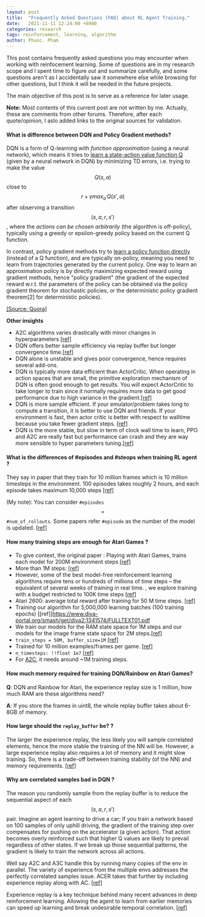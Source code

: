 ```yaml
---
layout: post
title:  "Frequently Asked Questions (FAQ) about RL Agent Training."
date:   2021-11-11 12:24:00 +0900
categories: research
tags: reinforcement, learning, algorithm
author: Phuoc. Pham
---
```


This post contains frequently asked questions you may encounter when working with reinfocement learning. Some of questions are in my research scope and I spent time to figure out and summarize carefully, and some questions aren't as I accidentally saw it somewhere else while browsing for other questions, but I think it will be needed in the future projects. 

The main objective of this post is to serve as a reference for later usage.

**Note:** Most contents of this current post are not written by me. Actually, these are comments from other forums. Therefore, after each quote/opinion, I aslo added links to the original sources for validation.




#### **What is difference between DQN and Policy Gradient methods?**

DQN is a form of Q-learning with *function approximation* (using a neural network), which means it tries to <ins> learn a state-action value function Q</ins> (given by a neural network in DQN) by minimizing TD errors, i.e. trying to make the value  $$Q(s,a)$$  close to  $$r+\gamma max_{a^{'}}Q(s',a)$$  after observing a transition  $$(s,a,r,s')$$ , where the *actions can be chosen arbitrarily* (the algorithm is off-policy), typically using a greedy or epsilon-greedy policy based on the current Q function.

In contrast, policy gradient methods try to <ins>learn a policy function directly</ins> (instead of a Q function), and are typically on-policy, meaning you need to learn from trajectories generated by the current policy. One way to learn an approximation policy is by directly maximizing expected reward using gradient methods, hence "policy gradient" (the gradient of the expected reward w.r.t. the parameters of the policy can be obtained via the policy gradient theorem for stochastic policies, or the deterministic policy gradient theorem[2] for deterministic policies).

[[Source: Quora]](https://www.quora.com/What-is-difference-between-DQN-and-Policy-Gradient-methods)




**Other insights**
- A2C algorithms varies drastically with minor changes in hyperparameters [[ref]](https://cse.buffalo.edu/~avereshc/rl_fall20/Comparison_of_RL_Algorithms_vvelivel_sudhirya.pdf)
- DQN offers better sample efficiency via replay buffer but longer convergence time.[[ref]](https://medium.datadriveninvestor.com/which-reinforcement-learning-rl-algorithm-to-use-where-when-and-in-what-scenario-e3e7617fb0b1)
- DQN alone is unstable and gives poor convergence, hence requires several add-ons.
- DQN is typically more data efficient than ActorCritic. When operating in action spaces that are small, the primitive exploration mechanism of DQN is often good enough to get results. You will expect ActorCritic to take longer to train since it normally requires more data to get good performance due to high variance in the gradient.[[ref]](https://www.reddit.com/r/reinforcementlearning/comments/hmtzqp/actorcritic_vs_dqn/)
- DQN is more sample efficient. If your emulator/problem takes long to compute a transition, it is better to use DQN and friends. If your environment is fast, then actor critic is better with respect to walltime because you take fewer gradient steps. [[ref]](https://www.reddit.com/r/reinforcementlearning/comments/jk83e3/a_significant_difference_in_actorcritic_and_dqn/)
- DQN is the more stable, but slow in term of clock wall time to learn, PPO and A2C are really fast but performance can crash and they are way more sensible to hyper parameters tuning.[[ref]](https://www.reddit.com/r/reinforcementlearning/comments/hxv9we/which_algorithm_to_use/)



#### **What is the differences of #episodes and #steops when training RL agent ?**

They say in paper that they train for 10 million frames which is 10 million timesteps in the environment. 
100 episodes takes roughly 2 hours, and each episode takes maximum 10,000 steps [[ref]](https://ai.stackexchange.com/questions/19911/how-much-time-does-it-take-to-train-dqn-on-atari-environment)
  

(My note): You can consider `#episodes` $$=$$ `#num_of_rollouts`. Some papers refer `#episode` as the number of the model is updated. [[ref]](https://colab.research.google.com/drive/1EmqNyPUPVf8Knvre1SG8dVBtVDqcm-Q4#scrollTo=hnlQrrxELObc)

#### **How many training steps are enough  for Atari Games ?**



- To give context, the original paper : Playing with Atari Games, trains each model for 200M environment steps [[ref]](https://towardsdatascience.com/learnings-from-reproducing-dqn-for-atari-games-1630d35f01a9)
- More than 1M steps: [[ref]](https://towardsdatascience.com/learnings-from-reproducing-dqn-for-atari-games-1630d35f01a9)
- However, some of the best model-free reinforcement learning algorithms require tens or hundreds of millions of time steps – the equivalent of several weeks of training in real time. , we explore training with a budget restricted to 100K time steps [[ref]](https://openreview.net/pdf?id=S1xCPJHtDB)
- Atari 2600: average total reward after training for 50 M time steps. [[ref]](https://www.researchgate.net/figure/Atari-2600-average-total-reward-after-training-for-50-M-time-steps-Boldface-numbers_tbl1_310329157)
- Training our algorithm for 5,000,000 learning batches (100 training epochs) [[ref]]https://www.diva-portal.org/smash/get/diva2:1341574/FULLTEXT01.pdf
- We train our models for the RAM state space for 1M steps and our models for the image frame state space for 2M steps.[[ref]](https://nihit.github.io/resources/spaceinvaders.pdf)
- `train_steps = 50M, buffer_size=1M` [[ref]](https://github.com/msinto93/DQN_Atari/blob/master/train.py)
- Trained for 10 million examples/frames per game. [[ref]](https://github.com/aleju/papers/blob/master/neural-nets/Playing_Atari_with_Deep_Reinforcement_Learning.md)
- `n_timesteps: !!float 1e7` [[ref]](https://github.com/DLR-RM/rl-baselines3-zoo/blob/master/hyperparams/dqn.yml)
- For [A2C](https://github.com/DLR-RM/rl-baselines3-zoo/blob/master/hyperparams/a2c.yml), it needs around \~1M training steps.



#### **How much memory required for training DQN/Rainbow on Atari Games?**

**Q**: DQN and Rainbow for Atari, the experience replay size is 1 million, how much RAM are these algorithms need? 

**A**: If you store the frames in uint8, the whole replay buffer takes about 6-8GB of memory.


#### **How large should the `replay_buffer` be? ?**

The larger the experience replay, the less likely you will sample correlated elements, hence the more stable the training of the NN will be. However, a large experience replay also requires a lot of memory and it might slow training. So, there is a trade-off between training stability (of the NN) and memory requirements. [[ref]](https://ai.stackexchange.com/questions/11640/how-large-should-the-replay-buffer-be)




#### **Why are correlated samples bad in DQN ?**


The reason you randomly sample from the replay buffer is to reduce the sequential aspect of each $$(s,a,r,s')$$ pair. Imagine an agent learning to drive a car; If you train a network based on 100 samples of only uphill driving, the gradient of the training step over compensates for pushing on the accelerator (a given action).
That action becomes overly reinforced such that higher Q values are likely to prevail regardless of other states.
If we break up those sequential patterns, the gradient is likely to train the network across all actions.

Well say A2C and A3C handle this by running many copies of the env in parallel. The variety of experience from the multiple envs addresses the perfectly correlated samples issue.
ACER takes that further by including experience replay along with AC. [[ref]](https://www.reddit.com/r/reinforcementlearning/comments/alua6f/why_are_correlated_samples_bad_in_dqn/)

Experience replay is a key technique behind many recent advances in deep reinforcement learning. Allowing the agent to learn from earlier memories can speed up learning and break undesirable temporal correlation. [[ref]](https://proceedings.allerton.csl.illinois.edu/2018/media/files/0091.pdf)
